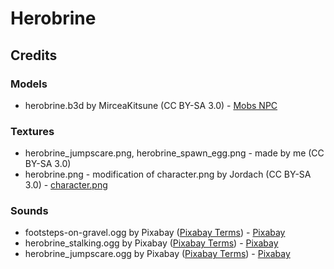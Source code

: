 # Herobrine

## Credits

### Models

- herobrine.b3d by MirceaKitsune (CC BY-SA 3.0) - [Mobs NPC](https://codeberg.org/tenplus1/mobs_npc/src/branch/master/models/mobs_character.b3d)

### Textures

- herobrine_jumpscare.png, herobrine_spawn_egg.png - made by me (CC BY-SA 3.0)
- herobrine.png - modification of character.png by Jordach (CC BY-SA 3.0) - [character.png](https://github.com/minetest/minetest_game/blob/master/mods/player_api/models/character.png)

### Sounds

- footsteps-on-gravel.ogg by Pixabay ([Pixabay Terms](https://pixabay.com/service/terms/)) - [Pixabay](https://pixabay.com/sound-effects/footsteps-on-gravel-61337/)
- herobrine_stalking.ogg by Pixabay ([Pixabay Terms](https://pixabay.com/service/terms/)) - [Pixabay](https://pixabay.com/sound-effects/jumper-teleport-sound-effects-60714/)
- herobrine_jumpscare.ogg by Pixabay ([Pixabay Terms](https://pixabay.com/service/terms/)) - [Pixabay](https://pixabay.com/sound-effects/fuzzy-jumpscare-80560/)